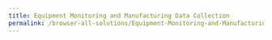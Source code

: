```yaml
---
title: Equipment Monitoring and Manufacturing Data Collection
permalink: /browser-all-solutions/Equipment-Monitoring-and-Manufacturing-Data-Collection
---
```



